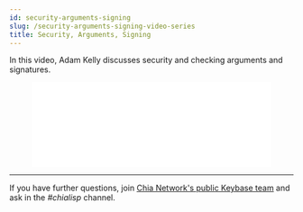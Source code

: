 ```yaml
---
id: security-arguments-signing
slug: /security-arguments-signing-video-series
title: Security, Arguments, Signing
---
```


In this video, Adam Kelly discusses security and checking arguments and signatures.

<figure class="video-container">
<iframe src="//www.youtube.com/embed/T4noZyNJkFA" frameborder="0" allowfullscreen webkitallowfullscreen mozallowfullscreen width="100%"></iframe>
</figure>

---

If you have further questions, join [Chia Network's public Keybase team](https://keybase.io/team/chia_network.public) and ask in the _#chialisp_ channel.
